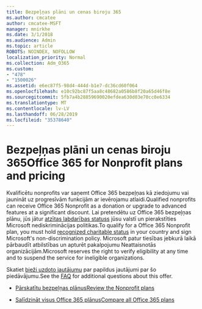 ```yaml
---
title: Bezpeļņas plāni un cenas biroju 365
ms.author: cmcatee
author: cmcatee-MSFT
manager: mnirkhe
ms.date: 3/1/2018
ms.audience: Admin
ms.topic: article
ROBOTS: NOINDEX, NOFOLLOW
localization_priority: Normal
ms.collection: Adm_O365
ms.custom:
- "478"
- "1500026"
ms.assetid: e6ec87f5-98d4-444d-b1e7-dc36cd60f064
ms.openlocfilehash: e10c92bc87f5aa8c48682a0586b8f20a65d46f8e
ms.sourcegitcommit: 5fb7a4b28859690020efdea630d03e70cc0e6334
ms.translationtype: MT
ms.contentlocale: lv-LV
ms.lasthandoff: 06/28/2019
ms.locfileid: "35378640"
---
```

# <a name="office-365-for-nonprofit-plans-and-pricing"></a><span data-ttu-id="9104d-102">Bezpeļņas plāni un cenas biroju 365</span><span class="sxs-lookup"><span data-stu-id="9104d-102">Office 365 for Nonprofit plans and pricing</span></span>

<span data-ttu-id="9104d-103">Kvalificētu nonprofits var saņemt Office 365 bezpeļņas kā ziedojumu vai jaunināt uz progresīvām funkcijām ar ievērojamu atlaidi.</span><span class="sxs-lookup"><span data-stu-id="9104d-103">Qualified nonprofits can receive Office 365 Nonprofit as a donation or upgrade to advanced features at a significant discount.</span></span> <span data-ttu-id="9104d-104">Lai pretendētu uz Office 365 bezpeļņas plānu, jūs jātur [atzītas labdarības statuss](https://go.microsoft.com/fwlink/p/?LinkID=330253) jūsu valstī un pierakstīties Microsoft nediskriminācijas politikas.</span><span class="sxs-lookup"><span data-stu-id="9104d-104">To qualify for a Office 365 Nonprofit plan, you must hold [recognized charitable status](https://go.microsoft.com/fwlink/p/?LinkID=330253) in your country and sign Microsoft's non-discrimination policy.</span></span> <span data-ttu-id="9104d-105">Microsoft patur tiesības jebkurā laikā pārbaudīt atbilstības un apturēt pakalpojumu Neattaisnotās organizācijām.</span><span class="sxs-lookup"><span data-stu-id="9104d-105">Microsoft reserves the right to verify eligibility at any time and to suspend the service for ineligible organizations.</span></span>
  
<span data-ttu-id="9104d-106">Skatiet [bieži uzdoto jautājumu](https://products.office.com/nonprofit/office-365-nonprofit) par papildus jautājumi par šo piedāvājumu.</span><span class="sxs-lookup"><span data-stu-id="9104d-106">See the [FAQ](https://products.office.com/nonprofit/office-365-nonprofit) for additional questions about this offer.</span></span>
  
- [<span data-ttu-id="9104d-107">Pārskatītu bezpeļņas plānus</span><span class="sxs-lookup"><span data-stu-id="9104d-107">Review the Nonprofit plans</span></span>](https://products.office.com/nonprofit/office-365-nonprofit-plans-and-pricing?tab=1)

- [<span data-ttu-id="9104d-108">Salīdzināt visus Office 365 plānus</span><span class="sxs-lookup"><span data-stu-id="9104d-108">Compare all Office 365 plans</span></span>](https://products.office.com/business/compare-more-office-365-for-business-plans)
